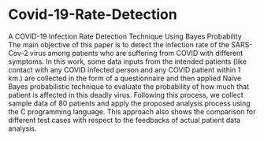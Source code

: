 # Covid-19-Rate-Detection
A COVID-19 Infection Rate Detection Technique Using Bayes Probability
<br>
The main objective of this paper is to detect the infection rate of the SARS-Cov-2 virus among patients who are suffering from COVID with different symptoms. In this work, some data inputs from the intended patients (like contact with any COVID infected person and any COVID patient within 1 km.) are collected in the form of a questionnaire and then applied Naïve Bayes probabilistic technique to evaluate the probability of how much that patient is affected in this deadly virus. Following this process, we collect sample data of 80 patients and apply the proposed analysis process using the C programming language. This approach also shows the comparison for different test cases with respect to the feedbacks of actual patient data analysis.
